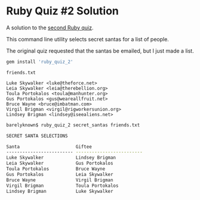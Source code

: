 # Ruby Quiz #2 Solution

A solution to the [second Ruby quiz](http://rubyquiz.com/quiz2.html).

This command line utility selects secret santas for a list of people.

The original quiz requested that the santas be emailed, but I just made a list.

```bash
gem install 'ruby_quiz_2'
```

`friends.txt`
```
Luke Skywalker <luke@theforce.net>
Leia Skywalker <leia@therebellion.org>
Toula Portokalos <toula@manhunter.org>
Gus Portokalos <gus@weareallfruit.net>
Bruce Wayne <bruce@imbatman.com>
Virgil Brigman <virgil@rigworkersunion.org>
Lindsey Brigman <lindsey@iseealiens.net>
```

```bash
barelyknown$ ruby_quiz_2 secret_santas friends.txt

SECRET SANTA SELECTIONS

Santa                     Giftee
------------------------- -------------------------
Luke Skywalker            Lindsey Brigman
Leia Skywalker            Gus Portokalos
Toula Portokalos          Bruce Wayne
Gus Portokalos            Leia Skywalker
Bruce Wayne               Virgil Brigman
Virgil Brigman            Toula Portokalos
Lindsey Brigman           Luke Skywalker
```
